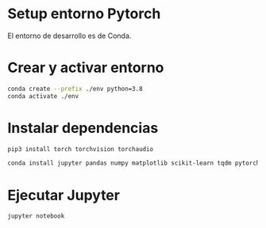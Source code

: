 
# Setup entorno Pytorch
El entorno de desarrollo es de Conda.


# Crear y activar entorno
```bash
conda create --prefix ./env python=3.8
conda activate ./env
```

# Instalar dependencias
```bash
pip3 install torch torchvision torchaudio
```

```bash
conda install jupyter pandas numpy matplotlib scikit-learn tqdm pytorch-tabnet
```

# Ejecutar Jupyter
```bash
jupyter notebook
```